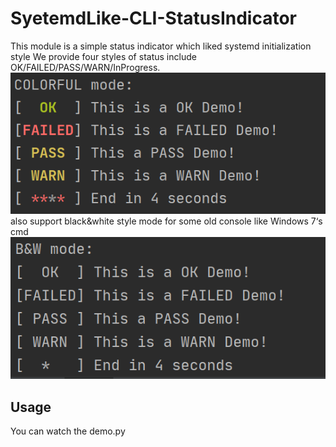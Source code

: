 # SyetemdLike-CLI-StatusIndicator
This module is a simple status indicator which liked systemd initialization style
We provide four styles of status include OK/FAILED/PASS/WARN/InProgress.<br>
![image](asset/color.png)<br>
also support black&white style mode for some old console like Windows 7‘s cmd<br>
![image](asset/B&W.png)<br>

## Usage
You can watch the demo.py 